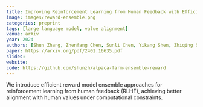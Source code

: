 ```yaml
---
title: Improving Reinforcement Learning from Human Feedback with Efficient Reward Model Ensemble
image: images/reward-ensemble.png
categories: preprint
tags: [large language model, value alignment]
venue: arXiv
year: 2024
authors: [Shun Zhang, Zhenfang Chen, Sunli Chen, Yikang Shen, Zhiqing Sun, Chuang Gan]
paper: https://arxiv.org/pdf/2401.16635.pdf
slides: 
website: 
code: https://github.com/shunzh/alpaca-farm-ensemble-reward
---
```

We introduce efficient reward model ensemble approaches for reinforcement learning from human feedback (RLHF),
achieving better alignment with human values under computational constraints.
